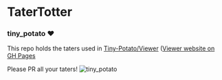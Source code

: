 # TaterTotter
### tiny_potato ❤️

This repo holds the taters used in [Tiny-Potato/Viewer](https://github.com/Tiny-Potato/Viewer) ([Viewer website on GH Pages](https://tiny-potato.github.io/Viewer)

Please PR all your taters! ![tiny_potato](https://tiny-potato.github.io/TaterTotter/image/full/tater.png)
